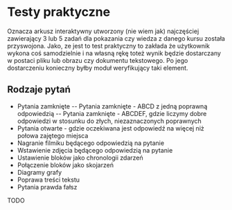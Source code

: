 # Testy praktyczne
Oznacza arkusz interaktywny utworzony (nie wiem jak) najczęściej zawierający 3 lub 5 zadań dla pokazania czy wiedza z danego kursu została przyswojona. Jako, ze jest to test praktyczny to zakłada że użytkownik wykona coś samodzielnie i na własną rękę toteż wynik będzie dostarczany w postaci pliku lub obrazu czy dokumentu tekstowego. Po jego dostarczeniu konieczny byłby moduł weryfikujący taki element.

## Rodzaje pytań
- Pytania zamknięte
-- Pytania zamknięte - ABCD z jedną poprawną odpowiedzią
-- Pytania zamknięte - ABCDEF, gdzie liczymy dobre odpowiedzi w stosunku do złych, niezaznaczonych poprawnych
- Pytania otwarte - gdzie oczekiwana jest odpowiedź na więcej niż połowa zajętego miejsca
- Nagranie filmiku będącego odpowiedzią na pytanie
- Wstawienie zdjęcia będącego odpowiedzią na pytanie
- Ustawienie bloków jako chronologii zdarzeń
- Połączenie bloków jako skojarzeń
- Diagramy grafy
- Poprawa treści tekstu
- Pytania prawda fałsz

TODO
